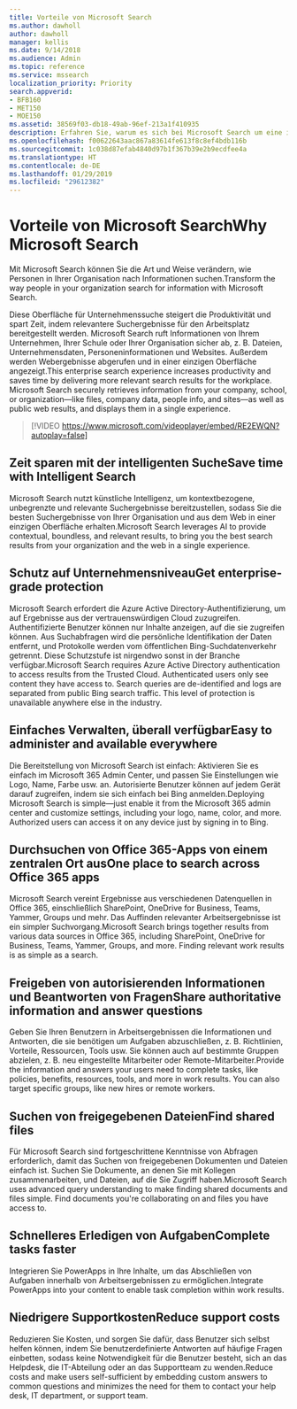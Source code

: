 ```yaml
---
title: Vorteile von Microsoft Search
ms.author: dawholl
author: dawholl
manager: kellis
ms.date: 9/14/2018
ms.audience: Admin
ms.topic: reference
ms.service: mssearch
localization_priority: Priority
search.appverid:
- BFB160
- MET150
- MOE150
ms.assetid: 38569f03-db18-49ab-96ef-213a1f410935
description: Erfahren Sie, warum es sich bei Microsoft Search um eine intelligente Unternehmenssuche für den modernen Arbeitsplatz handelt.
ms.openlocfilehash: f00622643aac867a83614fe613f8c8ef4bdb116b
ms.sourcegitcommit: 1c038d87efab4840d97b1f367b39e2b9ecdfee4a
ms.translationtype: HT
ms.contentlocale: de-DE
ms.lasthandoff: 01/29/2019
ms.locfileid: "29612382"
---
```

# <a name="why-microsoft-search"></a><span data-ttu-id="5089c-103">Vorteile von Microsoft Search</span><span class="sxs-lookup"><span data-stu-id="5089c-103">Why Microsoft Search</span></span>

<span data-ttu-id="5089c-104">Mit Microsoft Search können Sie die Art und Weise verändern, wie Personen in Ihrer Organisation nach Informationen suchen.</span><span class="sxs-lookup"><span data-stu-id="5089c-104">Transform the way people in your organization search for information with Microsoft Search.</span></span> 
  
<span data-ttu-id="5089c-p101">Diese Oberfläche für Unternehmenssuche steigert die Produktivität und spart Zeit, indem relevantere Suchergebnisse für den Arbeitsplatz bereitgestellt werden. Microsoft Search ruft Informationen von Ihrem Unternehmen, Ihrer Schule oder Ihrer Organisation sicher ab, z. B. Dateien, Unternehmensdaten, Personeninformationen und Websites. Außerdem werden Webergebnisse abgerufen und in einer einzigen Oberfläche angezeigt.</span><span class="sxs-lookup"><span data-stu-id="5089c-p101">This enterprise search experience increases productivity and saves time by delivering more relevant search results for the workplace. Microsoft Search securely retrieves information from your company, school, or organization—like files, company data, people info, and sites—as well as public web results, and displays them in a single experience.</span></span>

> [!VIDEO https://www.microsoft.com/videoplayer/embed/RE2EWQN?autoplay=false]
  
## <a name="save-time-with-intelligent-search"></a><span data-ttu-id="5089c-107">Zeit sparen mit der intelligenten Suche</span><span class="sxs-lookup"><span data-stu-id="5089c-107">Save time with Intelligent Search</span></span>

<span data-ttu-id="5089c-108">Microsoft Search nutzt künstliche Intelligenz, um kontextbezogene, unbegrenzte und relevante Suchergebnisse bereitzustellen, sodass Sie die besten Suchergebnisse von Ihrer Organisation und aus dem Web in einer einzigen Oberfläche erhalten.</span><span class="sxs-lookup"><span data-stu-id="5089c-108">Microsoft Search leverages AI to provide contextual, boundless, and relevant results, to bring you the best search results from your organization and the web in a single experience.</span></span>
  
## <a name="get-enterprise-grade-protection"></a><span data-ttu-id="5089c-109">Schutz auf Unternehmensniveau</span><span class="sxs-lookup"><span data-stu-id="5089c-109">Get enterprise-grade protection</span></span>

<span data-ttu-id="5089c-p102">Microsoft Search erfordert die Azure Active Directory-Authentifizierung, um auf Ergebnisse aus der vertrauenswürdigen Cloud zuzugreifen. Authentifizierte Benutzer können nur Inhalte anzeigen, auf die sie zugreifen können. Aus Suchabfragen wird die persönliche Identifikation der Daten entfernt, und Protokolle werden vom öffentlichen Bing-Suchdatenverkehr getrennt. Diese Schutzstufe ist nirgendwo sonst in der Branche verfügbar.</span><span class="sxs-lookup"><span data-stu-id="5089c-p102">Microsoft Search requires Azure Active Directory authentication to access results from the Trusted Cloud. Authenticated users only see content they have access to. Search queries are de-identified and logs are separated from public Bing search traffic. This level of protection is unavailable anywhere else in the industry.</span></span>
  
## <a name="easy-to-administer-and-available-everywhere"></a><span data-ttu-id="5089c-114">Einfaches Verwalten, überall verfügbar</span><span class="sxs-lookup"><span data-stu-id="5089c-114">Easy to administer and available everywhere</span></span>

<span data-ttu-id="5089c-p103">Die Bereitstellung von Microsoft Search ist einfach: Aktivieren Sie es einfach im Microsoft 365 Admin Center, und passen Sie Einstellungen wie Logo, Name, Farbe usw. an. Autorisierte Benutzer können auf jedem Gerät darauf zugreifen, indem sie sich einfach bei Bing anmelden.</span><span class="sxs-lookup"><span data-stu-id="5089c-p103">Deploying Microsoft Search is simple—just enable it from the Microsoft 365 admin center and customize settings, including your logo, name, color, and more. Authorized users can access it on any device just by signing in to Bing.</span></span>
  
## <a name="one-place-to-search-across-office-365-apps"></a><span data-ttu-id="5089c-117">Durchsuchen von Office 365-Apps von einem zentralen Ort aus</span><span class="sxs-lookup"><span data-stu-id="5089c-117">One place to search across Office 365 apps</span></span>

<span data-ttu-id="5089c-p104">Microsoft Search vereint Ergebnisse aus verschiedenen Datenquellen in Office 365, einschließlich SharePoint, OneDrive for Business, Teams, Yammer, Groups und mehr. Das Auffinden relevanter Arbeitsergebnisse ist ein simpler Suchvorgang.</span><span class="sxs-lookup"><span data-stu-id="5089c-p104">Microsoft Search brings together results from various data sources in Office 365, including SharePoint, OneDrive for Business, Teams, Yammer, Groups, and more. Finding relevant work results is as simple as a search.</span></span>
  
## <a name="share-authoritative-information-and-answer-questions"></a><span data-ttu-id="5089c-120">Freigeben von autorisierenden Informationen und Beantworten von Fragen</span><span class="sxs-lookup"><span data-stu-id="5089c-120">Share authoritative information and answer questions</span></span>

<span data-ttu-id="5089c-p105">Geben Sie Ihren Benutzern in Arbeitsergebnissen die Informationen und Antworten, die sie benötigen um Aufgaben abzuschließen, z. B. Richtlinien, Vorteile, Ressourcen, Tools usw. Sie können auch auf bestimmte Gruppen abzielen, z. B. neu eingestellte Mitarbeiter oder Remote-Mitarbeiter.</span><span class="sxs-lookup"><span data-stu-id="5089c-p105">Provide the information and answers your users need to complete tasks, like policies, benefits, resources, tools, and more in work results. You can also target specific groups, like new hires or remote workers.</span></span>
  
## <a name="find-shared-files"></a><span data-ttu-id="5089c-123">Suchen von freigegebenen Dateien</span><span class="sxs-lookup"><span data-stu-id="5089c-123">Find shared files</span></span>

<span data-ttu-id="5089c-p106">Für Microsoft Search sind fortgeschrittene Kenntnisse von Abfragen erforderlich, damit das Suchen von freigegebenen Dokumenten und Dateien einfach ist. Suchen Sie Dokumente, an denen Sie mit Kollegen zusammenarbeiten, und Dateien, auf die Sie Zugriff haben.</span><span class="sxs-lookup"><span data-stu-id="5089c-p106">Microsoft Search uses advanced query understanding to make finding shared documents and files simple. Find documents you're collaborating on and files you have access to.</span></span> 
  
## <a name="complete-tasks-faster"></a><span data-ttu-id="5089c-126">Schnelleres Erledigen von Aufgaben</span><span class="sxs-lookup"><span data-stu-id="5089c-126">Complete tasks faster</span></span>

<span data-ttu-id="5089c-127">Integrieren Sie PowerApps in Ihre Inhalte, um das Abschließen von Aufgaben innerhalb von Arbeitsergebnissen zu ermöglichen.</span><span class="sxs-lookup"><span data-stu-id="5089c-127">Integrate PowerApps into your content to enable task completion within work results.</span></span>
  
## <a name="reduce-support-costs"></a><span data-ttu-id="5089c-128">Niedrigere Supportkosten</span><span class="sxs-lookup"><span data-stu-id="5089c-128">Reduce support costs</span></span>

<span data-ttu-id="5089c-129">Reduzieren Sie Kosten, und sorgen Sie dafür, dass Benutzer sich selbst helfen können, indem Sie benutzerdefinierte Antworten auf häufige Fragen einbetten, sodass keine Notwendigkeit für die Benutzer besteht, sich an das Helpdesk, die IT-Abteilung oder an das Supportteam zu wenden.</span><span class="sxs-lookup"><span data-stu-id="5089c-129">Reduce costs and make users self-sufficient by embedding custom answers to common questions and minimizes the need for them to contact your help desk, IT department, or support team.</span></span>
  

